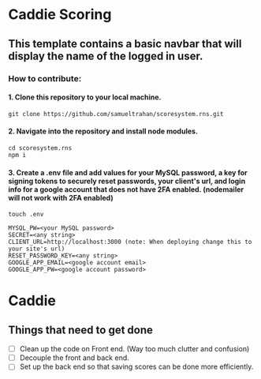 # Caddie Scoring

##

## This template contains a basic navbar that will display the name of the logged in user.

### How to contribute:

#### 1. Clone this repository to your local machine.

```
git clone https://github.com/samueltrahan/scoresystem.rns.git
```

#### 2. Navigate into the repository and install node modules.

```
cd scoresystem.rns
npm i
```

#### 3. Create a .env file and add values for your MySQL password, a key for signing tokens to securely reset passwords, your client's url, and login info for a google account that does not have 2FA enabled. (nodemailer will not work with 2FA enabled)

```
touch .env
```

```
MYSQL_PW=<your MySQL password>
SECRET=<any string>
CLIENT_URL=http://localhost:3000 (note: When deploying change this to your site's url)
RESET_PASSWORD_KEY=<any string>
GOOGLE_APP_EMAIL=<google account email>
GOOGLE_APP_PW=<google account password>
```

# Caddie

## Things that need to get done

- [ ] Clean up the code on Front end. (Way too much clutter and confusion)
- [ ] Decouple the front and back end.
- [ ] Set up the back end so that saving scores can be done more efficiently.
